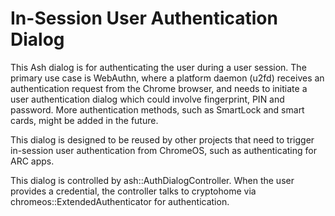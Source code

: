 # In-Session User Authentication Dialog

This Ash dialog is for authenticating the user during a user session. The
primary use case is WebAuthn, where a platform daemon (u2fd) receives an
authentication request from the Chrome browser, and needs to initiate a user
authentication dialog which could involve fingerprint, PIN and password. More
authentication methods, such as SmartLock and smart cards, might be added in
the future.

This dialog is designed to be reused by other projects that need to trigger
in-session user authentication from ChromeOS, such as authenticating for ARC
apps.

This dialog is controlled by ash::AuthDialogController. When the user provides
a credential, the controller talks to cryptohome via
chromeos::ExtendedAuthenticator for authentication.
